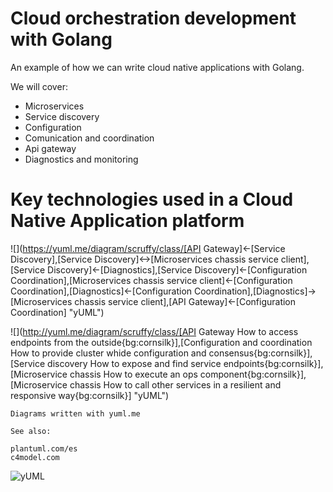 # Cloud orchestration development with Golang

An example of how we can write cloud native applications with Golang.

We will cover:

* Microservices
* Service discovery
* Configuration
* Comunication and coordination
* Api gateway
* Diagnostics and monitoring 

# Key technologies used in a Cloud Native Application platform



![](https://yuml.me/diagram/scruffy/class/[API Gateway]<-[Service Discovery],[Service Discovery]<->[Microservices chassis service client],[Service Discovery]<-[Diagnostics],[Service Discovery]<-[Configuration Coordination],[Microservices chassis service client]<-[Configuration Coordination],[Diagnostics]<-[Configuration Coordination],[Diagnostics]->[Microservices chassis service client],[API Gateway]<-[Configuration Coordination] "yUML")

![](http://yuml.me/diagram/scruffy/class/[API Gateway    How to access endpoints from the outside{bg:cornsilk}],[Configuration and coordination    How to provide cluster whide configuration and consensus{bg:cornsilk}],[Service discovery    How to expose and find service endpoints{bg:cornsilk}],[Microservice chassis    How to execute an ops component{bg:cornsilk}],[Microservice chassis    How to call other services in a resilient and responsive way{bg:cornsilk}] "yUML")


````
Diagrams written with yuml.me

See also:

plantuml.com/es
c4model.com
````

![](http://yuml.me/diagram/scruffy/class/[Customer]<>1->*[Order] "yUML")
